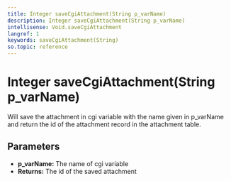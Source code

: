 ```yaml
---
title: Integer saveCgiAttachment(String p_varName)
description: Integer saveCgiAttachment(String p_varName)
intellisense: Void.saveCgiAttachment
langref: 1
keywords: saveCgiAttachment(String)
so.topic: reference
---
```


# Integer saveCgiAttachment(String p_varName)

Will save the attachment in cgi variable with the name given in p_varName and return the id of the attachment record in the attachment table.

## Parameters

* **p_varName:** The name of cgi variable
* **Returns:** The id of the saved attachment
